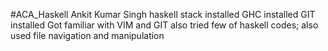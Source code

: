 #ACA_Haskell
Ankit Kumar Singh
haskell stack installed 
GHC installed
GIT installed
Got familiar with VIM and GIT 
also tried few of haskell codes;
also used file navigation and manipulation

